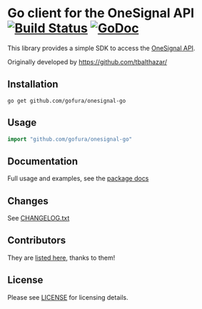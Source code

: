 # Go client for the OneSignal API [![Build Status](https://travis-ci.org/tbalthazar/onesignal-go.svg?branch=master)](https://travis-ci.org/tbalthazar/onesignal-go) [![GoDoc](https://godoc.org/github.com/tbalthazar/onesignal-go?status.svg)](https://godoc.org/github.com/tbalthazar/onesignal-go)

This library provides a simple SDK to access the [OneSignal API](https://documentation.onesignal.com/docs/server-api-overview).

Originally developed by https://github.com/tbalthazar/

## Installation

```
go get github.com/gofura/onesignal-go
```

## Usage

```go
import "github.com/gofura/onesignal-go"
```

## Documentation

Full usage and examples, see the [package docs](https://godoc.org/github.com/tbalthazar/onesignal-go)

## Changes

See [CHANGELOG.txt](CHANGELOG.txt)

## Contributors

They are [listed here](https://github.com/tbalthazar/onesignal-go/graphs/contributors), thanks to them!

## License

Please see [LICENSE](/LICENSE) for licensing details. 
